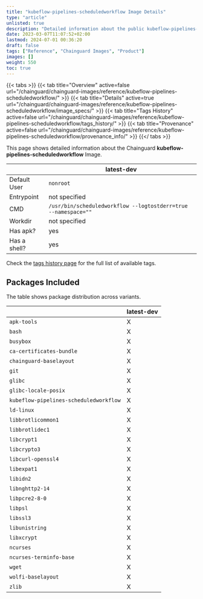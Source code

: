 ```yaml
---
title: "kubeflow-pipelines-scheduledworkflow Image Details"
type: "article"
unlisted: true
description: "Detailed information about the public kubeflow-pipelines-scheduledworkflow Chainguard Image."
date: 2023-03-07T11:07:52+02:00
lastmod: 2024-07-01 00:36:20
draft: false
tags: ["Reference", "Chainguard Images", "Product"]
images: []
weight: 550
toc: true
---
```


{{< tabs >}}
{{< tab title="Overview" active=false url="/chainguard/chainguard-images/reference/kubeflow-pipelines-scheduledworkflow/" >}}
{{< tab title="Details" active=true url="/chainguard/chainguard-images/reference/kubeflow-pipelines-scheduledworkflow/image_specs/" >}}
{{< tab title="Tags History" active=false url="/chainguard/chainguard-images/reference/kubeflow-pipelines-scheduledworkflow/tags_history/" >}}
{{< tab title="Provenance" active=false url="/chainguard/chainguard-images/reference/kubeflow-pipelines-scheduledworkflow/provenance_info/" >}}
{{</ tabs >}}

This page shows detailed information about the Chainguard **kubeflow-pipelines-scheduledworkflow** Image.

|              | latest-dev                                                     |
|--------------|----------------------------------------------------------------|
| Default User | `nonroot`                                                      |
| Entrypoint   | not specified                                                  |
| CMD          | `/usr/bin/scheduledworkflow --logtostderr=true --namespace=""` |
| Workdir      | not specified                                                  |
| Has apk?     | yes                                                            |
| Has a shell? | yes                                                            |

Check the [tags history page](/chainguard/chainguard-images/reference/kubeflow-pipelines-scheduledworkflow/tags_history/) for the full list of available tags.

## Packages Included
The table shows package distribution across variants.

|                                        | latest-dev |
|----------------------------------------|------------|
| `apk-tools`                            | X          |
| `bash`                                 | X          |
| `busybox`                              | X          |
| `ca-certificates-bundle`               | X          |
| `chainguard-baselayout`                | X          |
| `git`                                  | X          |
| `glibc`                                | X          |
| `glibc-locale-posix`                   | X          |
| `kubeflow-pipelines-scheduledworkflow` | X          |
| `ld-linux`                             | X          |
| `libbrotlicommon1`                     | X          |
| `libbrotlidec1`                        | X          |
| `libcrypt1`                            | X          |
| `libcrypto3`                           | X          |
| `libcurl-openssl4`                     | X          |
| `libexpat1`                            | X          |
| `libidn2`                              | X          |
| `libnghttp2-14`                        | X          |
| `libpcre2-8-0`                         | X          |
| `libpsl`                               | X          |
| `libssl3`                              | X          |
| `libunistring`                         | X          |
| `libxcrypt`                            | X          |
| `ncurses`                              | X          |
| `ncurses-terminfo-base`                | X          |
| `wget`                                 | X          |
| `wolfi-baselayout`                     | X          |
| `zlib`                                 | X          |

